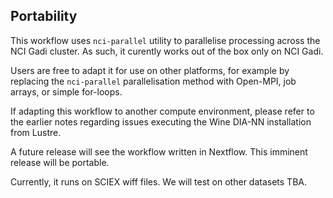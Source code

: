 ## Portability

This workflow uses `nci-parallel` utility to parallelise processing across the NCI Gadi cluster. As such, it curently works out of the box only on NCI Gadi.

Users are free to adapt it for use on other platforms, for example by replacing the `nci-parallel` parallelisation method with Open-MPI, job arrays, or simple for-loops. 

If adapting this workflow to another compute environment, please refer to the earlier notes regarding issues executing the Wine DIA-NN installation from Lustre.

A future release will see the workflow written in Nextflow. This imminent release will be portable. 

Currently, it runs on SCIEX wiff files. We will test on other datasets TBA. 